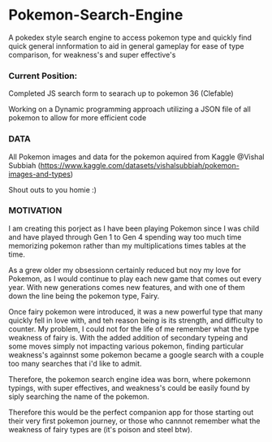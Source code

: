 # Pokemon-Search-Engine
 A pokedex style search engine to access pokemon type and quickly find quick general innformation to aid in general gameplay for ease of type comparison, for weakness's and super effective's

### Current Position:
Completed JS search form to searach up to pokemon 36 (Clefable)

Working on a Dynamic programming approach utilizing a JSON file of all pokemon to allow for more efficient code


### DATA
All Pokemon images and data for the pokemon aquired from Kaggle @Vishal Subbiah (https://www.kaggle.com/datasets/vishalsubbiah/pokemon-images-and-types)

Shout outs to you homie :) 

### MOTIVATION
I am creating this porject as I have been playing Pokemon since I was  child and have played through Gen 1 to Gen 4 spending way too much time memorizing pokemon rather than my multiplications times tables at the time.

As a grew older my obsessionn certainly reduced but noy my love for Pokemon, as I would continue to play each new game that comes out every year. With new generations comes new features, and with one of them down the line being the pokemon type, Fairy.

Once fairy pokemon were introduced, it was a new powerful type that many quickly fell in love with, and teh reason being is its strength, and difficulty to counter. My problem, I could not for the life of me remember what the type weakness of fairy is. With the added addition of secondary typeing and some moves simply not impacting various pokemon, finding particular weakness's againnst some pokemon became a google search with a couple too many searches that i'd like to admit. 

Therefore, the pokemon search engine idea was born, where pokemonn typings, with super effectives, and weakness's could be easily found by siply searching the name of the pokemon.

Therefore this would be the perfect companion app for those starting out their very first pokemon journey, or those who cannnot remember what the weakness of fairy types are (it's poison and steel btw). 

    


